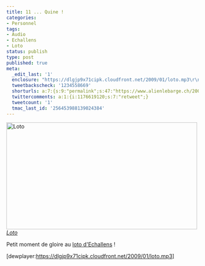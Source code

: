```yaml
---
title: 11 ... Quine !
categories:
- Personnel
tags:
- Audio
- Echallens
- Loto
status: publish
type: post
published: true
meta:
  _edit_last: '1'
  enclosure: "https://dlgjp9x71cipk.cloudfront.net/2009/01/loto.mp3\r\n1710939\r\naudio/mpeg\r\n"
  tweetbackscheck: '1234558669'
  shorturls: a:7:{s:9:"permalink";s:47:"https://www.alienlebarge.ch/2009/01/23/11-quine/";s:7:"tinyurl";s:25:"https://tinyurl.com/b3lgzv";s:4:"isgd";s:17:"https://is.gd/imWN";s:5:"bitly";s:19:"https://bit.ly/16o2F";s:5:"snipr";s:22:"https://snipr.com/bak2g";s:5:"snurl";s:22:"https://snurl.com/bak2g";s:7:"snipurl";s:24:"https://snipurl.com/bak2g";}
  twittercomments: a:1:{i:1176619120;s:7:"retweet";}
  tweetcount: '1'
  tmac_last_id: '256453988139024384'
---
```

<img src="https://farm4.static.flickr.com/3128/3166365715_3999b59a83.jpg" alt="Loto" width="500" height="281" />
<a title="Loto de alienlebarge, sur Flickr" href="https://www.flickr.com/photos/alienlebarge/3166365715/"><em>Loto</em></a>

Petit moment de gloire au <a title="Gallerie Flickr du loto d'Echallens" href="https://www.flickr.com/photos/alienlebarge/sets/72157612102051357/">loto d'Echallens</a> !

[dewplayer:https://dlgjp9x71cipk.cloudfront.net/2009/01/loto.mp3]
